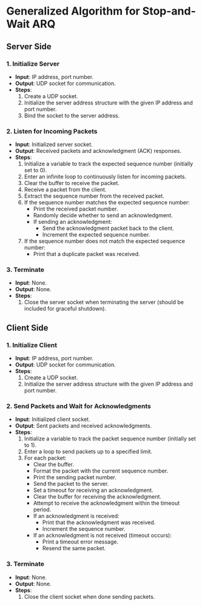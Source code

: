 # Generalized Algorithm for Stop-and-Wait ARQ

## Server Side

### 1. Initialize Server
- **Input**: IP address, port number.
- **Output**: UDP socket for communication.
- **Steps**:
  1. Create a UDP socket.
  2. Initialize the server address structure with the given IP address and port number.
  3. Bind the socket to the server address.

### 2. Listen for Incoming Packets
- **Input**: Initialized server socket.
- **Output**: Received packets and acknowledgment (ACK) responses.
- **Steps**:
  1. Initialize a variable to track the expected sequence number (initially set to 0).
  2. Enter an infinite loop to continuously listen for incoming packets.
  3. Clear the buffer to receive the packet.
  4. Receive a packet from the client.
  5. Extract the sequence number from the received packet.
  6. If the sequence number matches the expected sequence number:
     - Print the received packet number.
     - Randomly decide whether to send an acknowledgment.
     - If sending an acknowledgment:
       - Send the acknowledgment packet back to the client.
       - Increment the expected sequence number.
  7. If the sequence number does not match the expected sequence number:
     - Print that a duplicate packet was received.

### 3. Terminate
- **Input**: None.
- **Output**: None.
- **Steps**:
  1. Close the server socket when terminating the server (should be included for graceful shutdown).

## Client Side

### 1. Initialize Client
- **Input**: IP address, port number.
- **Output**: UDP socket for communication.
- **Steps**:
  1. Create a UDP socket.
  2. Initialize the server address structure with the given IP address and port number.

### 2. Send Packets and Wait for Acknowledgments
- **Input**: Initialized client socket.
- **Output**: Sent packets and received acknowledgments.
- **Steps**:
  1. Initialize a variable to track the packet sequence number (initially set to 1).
  2. Enter a loop to send packets up to a specified limit.
  3. For each packet:
     - Clear the buffer.
     - Format the packet with the current sequence number.
     - Print the sending packet number.
     - Send the packet to the server.
     - Set a timeout for receiving an acknowledgment.
     - Clear the buffer for receiving the acknowledgment.
     - Attempt to receive the acknowledgment within the timeout period.
     - If an acknowledgment is received:
       - Print that the acknowledgment was received.
       - Increment the sequence number.
     - If an acknowledgment is not received (timeout occurs):
       - Print a timeout error message.
       - Resend the same packet.

### 3. Terminate
- **Input**: None.
- **Output**: None.
- **Steps**:
  1. Close the client socket when done sending packets.

